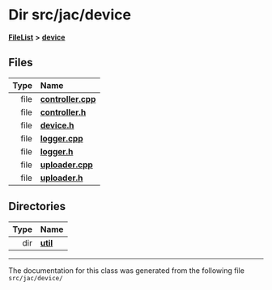 

# Dir src/jac/device



[**FileList**](files.md) **>** [**device**](dir_7dcf813d97a5be213fa89559baaee677.md)












## Files

| Type | Name |
| ---: | :--- |
| file | [**controller.cpp**](controller_8cpp.md) <br> |
| file | [**controller.h**](controller_8h.md) <br> |
| file | [**device.h**](device_8h.md) <br> |
| file | [**logger.cpp**](logger_8cpp.md) <br> |
| file | [**logger.h**](logger_8h.md) <br> |
| file | [**uploader.cpp**](uploader_8cpp.md) <br> |
| file | [**uploader.h**](uploader_8h.md) <br> |


## Directories

| Type | Name |
| ---: | :--- |
| dir | [**util**](dir_5f36e4b8294e45bcbbea85a29a4cc9c0.md) <br> |

























































------------------------------
The documentation for this class was generated from the following file `src/jac/device/`

